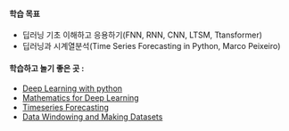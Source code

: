 #### 학습 목표
- 딥러닝 기초 이해하고 응용하기(FNN, RNN, CNN, LTSM, Ttansformer)
- 딥러닝과 시계열분석(Time Series Forecasting in Python, Marco Peixeiro)

#### 학습하고 놀기 좋은 곳 :
- [Deep Learning with python](https://sourestdeeds.github.io/pdf/Deep%20Learning%20with%20Python.pdf)
- [Mathematics for Deep Learning](https://github.com/kafa46/deeplearning_math/tree/master?tab=readme-ov-file)
- [Timeseries Forecasting](https://www.tensorflow.org/tutorials/structured_data/time_series?hl=ko)
- [Data Windowing and Making Datasets](https://carpentries-incubator.github.io/python-classifying-power-consumption/instructor/03-data-windows.html)
